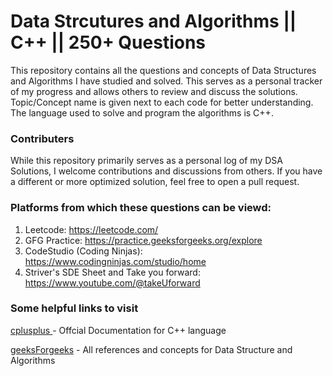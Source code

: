 # Data Strcutures and Algorithms || C++ || 250+ Questions

This repository contains all the questions and concepts of Data Structures and Algorithms I have studied and solved. This serves as a personal tracker of my progress and allows others to review and discuss the solutions. Topic/Concept name is given next to each code for better understanding.
The language used to solve and program the algorithms is C++.

### Contributers
While this repository primarily serves as a personal log of my DSA Solutions, I welcome contributions and discussions from others. If you have a different or more optimized solution, feel free to open a pull request.

### Platforms from which these questions can be viewd: 
1. Leetcode: https://leetcode.com/
2. GFG Practice: https://practice.geeksforgeeks.org/explore
3. CodeStudio (Coding Ninjas): https://www.codingninjas.com/studio/home
4. Striver's SDE Sheet and Take you forward: https://www.youtube.com/@takeUforward 

### Some helpful links to visit

[cplusplus ](https://cplusplus.com/)-  Offcial Documentation for C++ language

[geeksForgeeks](https://www.geeksforgeeks.org/data-structures/) - All references and concepts for Data Structure and Algorithms



